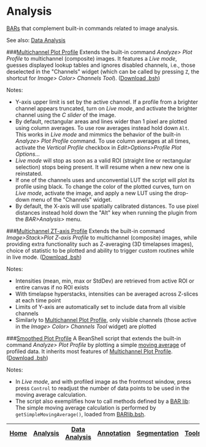 # Analysis

[BARs][Home] that complement built-in commands related to image analysis.

See also: [Data Analysis]


###[Multichannel Plot Profile](./Multichannel_Plot_Profile.bsh)
   Extends the built-in command _Analyze> Plot Profile_ to multichannel (composite) images. It
   features a _Live mode_, guesses displayed lookup tables and ignores disabled channels, i.e.,
   those deselected in the "Channels" widget (which can be called by pressing `Z`, the shortcut for
   _Image> Color> Channels Tool_).
   ([Download .bsh](./Multichannel_Plot_Profile.bsh?raw=true))

   Notes:

   * Y-axis upper limit is set by the active channel. If a profile from a brighter channel appears
     truncated, turn on _Live mode_, and activate the brighter channel using the _C slider_ of the
     image.
   * By default, rectangular areas and lines wider than 1 pixel are plotted using column averages.
     To use row averages instead hold down `Alt`. This works in _Live mode_ and mimmics the behavior
     of the  built-in _Analyze> Plot Profile_ command. To use column averages at all times, activate
     the _Vertical Profile_ checkbox in _Edit>Options>Profile Plot Options..._
   * _Live mode_ will stop as soon as a valid ROI (straight line or rectangular selection) stops
     being present. It will resume when a new new one is reinstated.
   * If one of the channels uses and unconvential LUT the script will plot its profile using black.
     To change the color of the plotted curves, turn on _Live mode_, activate the image, and apply a
     new LUT using the drop-down menu of the "Channels" widget.
   * By default, the X-axis will use spatially calibrated distances. To use pixel distances instead
     hold down the "Alt" key when running the plugin from the _BAR>Analysis>_ menu.


###[Multichannel ZT-axis Profile](./Multichannel_ZT-axis_Profile.bsh)
   Extends the built-in command _Image>Stack>Plot Z-axis Profile_ to multichannel (composite) images,
   while providing extra functionality such as Z-averaging (3D timelapses images), choice of
   statistic to be plotted and ability to trigger custom routines while in live mode.
   ([Download .bsh](./Multichannel_ZT-axis_Profile.bsh?raw=true))

   Notes:

   * Intensities (mean, min, max or StdDev) are retrieved from active ROI or entire canvas if no ROI exists
   * With timelapse hyperstacks, intensities can be averaged across Z-slices at each time point
   * Limits of Y-axis are automatically set to include data from all visible channels
   * Similarly to [Multichannel Plot Profile](#multichannel-plot-profile), only visible channels
     (those active in the _Image> Color> Channels Tool_ widget) are plotted


###[Smoothed Plot Profile](./Smoothed_Plot_Profile.bsh)
   A BeanShell script that extends the built-in command _Analyze> Plot Profile_ by plotting a simple
   [moving average](http://en.wikipedia.org/wiki/Moving_average) of profiled data. It inherits most
   features of [Multichannel Plot Profile](#multichannel-plot-profile).
   ([Download .bsh](./Smoothed_Plot_Profile.bsh?raw=true))

   Notes:

   * In _Live mode_, and with profiled image as the frontmost window, press press `Control` to
     readjust the number of data points to be used in the moving average calculation.
   * The script also exemplifies how to call methods defined by a [BAR lib](../lib/README.md#lib):
     The simple moving average calculation is performed by `getSimpleMovingAverage()`, loaded from
     [BARlib.bsh](../lib/BARlib.bsh).



| [Home] | [Analysis] | [Data Analysis] | [Annotation] | [Segmentation] | [Tools] | [Plugins] | [lib] | [Snippets] | [IJ] |
|:------:|:----------:|:---------------:|:------------:|:--------------:|:-------:|:---------:|:-----:|:----------:|:----:|

[Home]: https://github.com/tferr/Scripts#ij-bar
[Analysis]: https://github.com/tferr/Scripts/tree/master/Analysis#analysis
[Data Analysis]: https://github.com/tferr/Scripts/tree/master/Data_Analysis#data-analysis
[Annotation]: https://github.com/tferr/Scripts/tree/master/Annotation#annotation
[Segmentation]: https://github.com/tferr/Scripts/tree/master/Segmentation#segmentation
[Morphometry]: https://github.com/tferr/Scripts/tree/master/Morphometry#morphometry
[Tools]: https://github.com/tferr/Scripts/tree/master/Tools#tools-and-toolsets
[Plugins]: https://github.com/tferr/Scripts/tree/master/BAR#bar-plugins
[lib]: https://github.com/tferr/Scripts/tree/master/lib#lib
[Snippets]: https://github.com/tferr/Scripts/tree/master/Snippets#snippets
[IJ]: http://imagej.net/BAR
